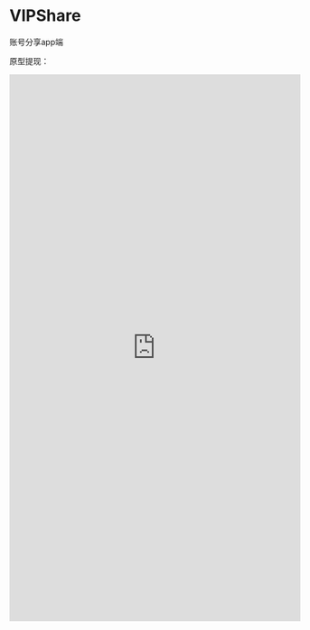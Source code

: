 # VIPShare
账号分享app端

原型提现：
<iframe src="https://modao.cc/app/40bETkUcMLZy3pPhn3JS0POacWsX5yN/embed" width="515" height="968" allowTransparency="true" frameborder="0"></iframe>
